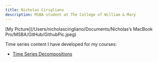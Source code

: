 ```yaml
---
title: Nicholas Cirigliano
description: MSBA student at The College of William & Mary
---
```



[My Picture](/Users/nicholascirigliano/Documents/Nicholas’s MacBook Pro/MSBA/GitHub/GithubPic.jpeg)

Time series content I have developed for my courses: 

 - [Time Series Decompositions](/TimeSeries/index.md)

